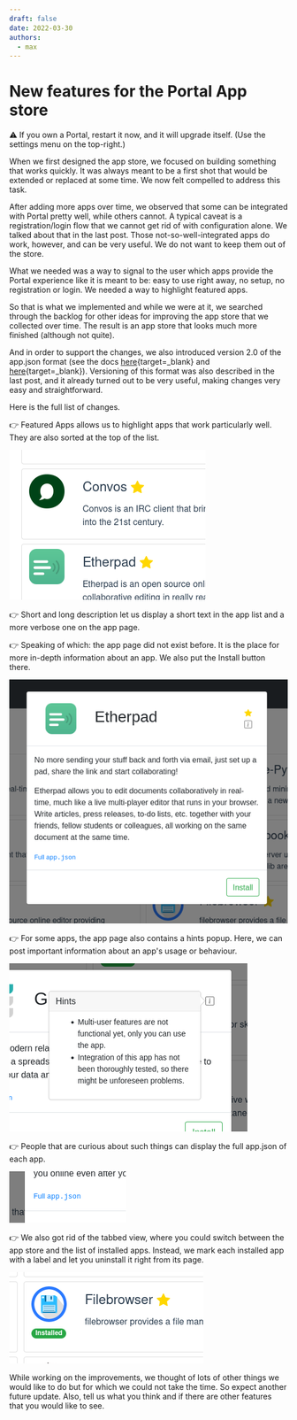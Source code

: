 ```yaml
---
draft: false 
date: 2022-03-30
authors:
  - max
---
```


# New features for the Portal App store

⚠️ If you own a Portal, restart it now, and it will upgrade itself. (Use the settings menu on the top-right.)

When we first designed the app store, we focused on building something that works quickly. It was always meant to be a first shot that would be extended or replaced at some time. We now felt compelled to address this task.

<!-- more -->

After adding more apps over time, we observed that some can be integrated with Portal pretty well, while others cannot. A typical caveat is a registration/login flow that we cannot get rid of with configuration alone. We talked about that in the last post. Those not-so-well-integrated apps do work, however, and can be very useful. We do not want to keep them out of the store.

What we needed was a way to signal to the user which apps provide the Portal experience like it is meant to be: easy to use right away, no setup, no registration or login. We needed a way to highlight featured apps.

So that is what we implemented and while we were at it, we searched through the backlog for other ideas for improving the app store that we collected over time. The result is an app store that looks much more finished (although not quite).

And in order to support the changes, we also introduced version 2.0 of the app.json format (see the docs [here](/developer_docs/app_json/#version-10-to-version-20){target=_blank} and [here](/developer_docs/submitting/#metadata-for-the-app-store){target=_blank}). Versioning of this format was also described in the last post, and it already turned out to be very useful, making changes very easy and straightforward.

Here is the full list of changes.

👉 Featured Apps allows us to highlight apps that work particularly well. They are also sorted at the top of the list.

![Featured Apps](./featured_apps.png)

👉 Short and long description let us display a short text in the app list and a more verbose one on the app page.

👉 Speaking of which: the app page did not exist before. It is the place for more in-depth information about an app. We also put the Install button there.

![App Page](./app_page.png)

👉 For some apps, the app page also contains a hints popup. Here, we can post important information about an app's usage or behaviour.

![Hints Popup](./hints_popup.png)

👉 People that are curious about such things can display the full app.json of each app.

![Full app.json](./full_app_json.png)

👉 We also got rid of the tabbed view, where you could switch between the app store and the list of installed apps. Instead, we mark each installed app with a label and let you uninstall it right from its page.

![Label](./label.png)

While working on the improvements, we thought of lots of other things we would like to do but for which we could not take the time. So expect another future update. Also, tell us what you think and if there are other features that you would like to see.
